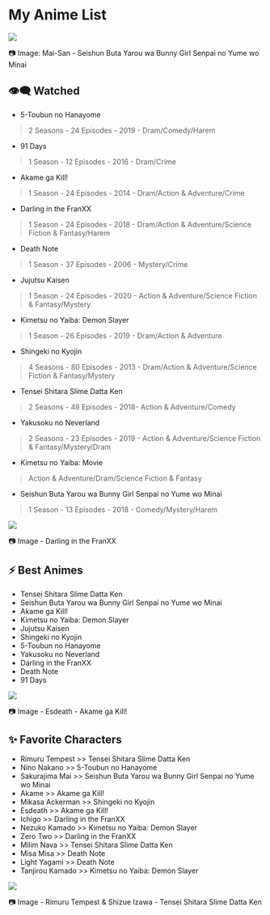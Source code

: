# My Anime List

<img src="https://media.discordapp.net/attachments/775822548519616562/876190639765725216/thumb-1920-1057367.jpg">

📷 Image: Mai-San - Seishun Buta Yarou wa Bunny Girl Senpai no Yume wo Minai


## 👁️‍🗨️  Watched<br>

- 5-Toubun no Hanayome

> 2 Seasons - 24 Episodes - 2019 - Dram/Comedy/Harem<br>

- 91 Days

> 1 Season - 12 Episodes - 2016 - Dram/Crime<br>

- Akame ga Kill!

> 1 Season - 24 Episodes - 2014 - Dram/Action & Adventure/Crime<br>

- Darling in the FranXX

> 1 Season - 24 Episodes - 2018 - Dram/Action & Adventure/Science Fiction & Fantasy/Harem<br>

- Death Note

> 1 Season - 37 Episodes - 2006 - Mystery/Crime<br>

- Jujutsu Kaisen

> 1 Season - 24 Episodes - 2020 - Action & Adventure/Science Fiction & Fantasy/Mystery<br>

- Kimetsu no Yaiba: Demon Slayer

> 1 Season - 26 Episodes - 2019 - Dram/Action & Adventure<br>

- Shingeki no Kyojin

> 4 Seasons - 80 Episodes - 2013 - Dram/Action & Adventure/Science Fiction & Fantasy/Mystery<br>

- Tensei Shitara Slime Datta Ken

> 2 Seasons - 48 Episodes - 2018- Action & Adventure/Comedy<br>

- Yakusoku no Neverland

> 2 Seasons - 23 Episodes - 2019 - Action & Adventure/Science Fiction & Fantasy/Mystery/Dram<br>

- Kimetsu no Yaiba: Movie

> Action & Adventure/Dram/Science Fiction & Fantasy<br>

- Seishun Buta Yarou wa Bunny Girl Senpai no Yume wo Minai

> 1 Season - 13 Episodes - 2018 - Comedy/Mystery/Harem<br>

<img src="https://media.discordapp.net/attachments/775822548519616562/876189924632715295/3.jpeg">

📷 Image - Darling in the FranXX


## ⚡ Best Animes

- Tensei Shitara Slime Datta Ken
- Seishun Buta Yarou wa Bunny Girl Senpai no Yume wo Minai
- Akame ga Kill!
- Kimetsu no Yaiba: Demon Slayer
- Jujutsu Kaisen
- Shingeki no Kyojin
- 5-Toubun no Hanayome
- Yakusoku no Neverland
- Darling in the FranXX
- Death Note
- 91 Days

<img src="https://media.discordapp.net/attachments/775822548519616562/876189997378723880/9.jpeg">

📷 Image - Esdeath - Akame ga Kill!


## ✨ Favorite Characters

- Rimuru Tempest >> Tensei Shitara Slime Datta Ken
- Nino Nakano >> 5-Toubun no Hanayome
- Sakurajima Mai >> Seishun Buta Yarou wa Bunny Girl Senpai no Yume wo Minai
- Akame >> Akame ga Kill!
- Mikasa Ackerman >> Shingeki no Kyojin
- Esdeath >> Akame ga Kill!
- Ichigo >> Darling in the FranXX
- Nezuko Kamado >> Kimetsu no Yaiba: Demon Slayer
- Zero Two >> Darling in the FranXX
- Milim Nava >> Tensei Shitara Slime Datta Ken
- Misa Misa >> Death Note
- Light Yagami >> Death Note
- Tanjirou Kamado >> Kimetsu no Yaiba: Demon Slayer

<img src="https://media.discordapp.net/attachments/775822548519616562/876189473468198952/9.jpeg">

📷 Image - Rimuru Tempest & Shizue Izawa - Tensei Shitara Slime Datta Ken